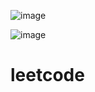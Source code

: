 ![image](https://github.com/DDorii73/leetcode/assets/164007654/b5730677-af6d-48fa-94c7-301a74599b49)

![image](https://github.com/DDorii73/leetcode/assets/164007654/33056ec2-454a-4b81-9ed3-afe88cfba731)
# leetcode
